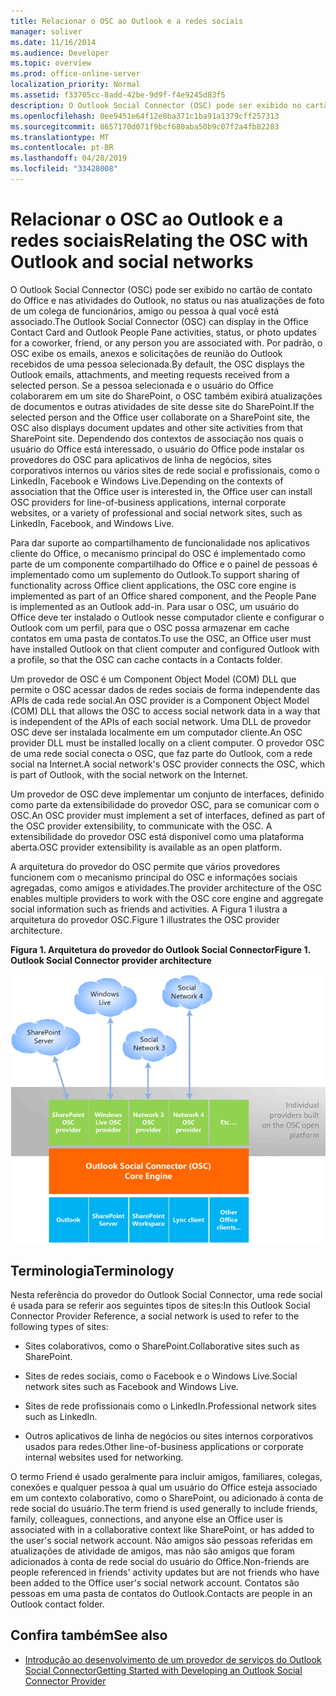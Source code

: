 ```yaml
---
title: Relacionar o OSC ao Outlook e a redes sociais
manager: soliver
ms.date: 11/16/2014
ms.audience: Developer
ms.topic: overview
ms.prod: office-online-server
localization_priority: Normal
ms.assetid: f33705cc-8add-42be-9d9f-f4e9245d83f5
description: O Outlook Social Connector (OSC) pode ser exibido no cartão de contato do Office e nas atividades do Outlook, no status ou nas atualizações de foto de um colega de funcionários, amigo ou pessoa à qual você está associado.
ms.openlocfilehash: 0ee9451e64f12e8ba371c1ba91a1379cff257313
ms.sourcegitcommit: 8657170d071f9bcf680aba50b9c07f2a4fb82283
ms.translationtype: MT
ms.contentlocale: pt-BR
ms.lasthandoff: 04/28/2019
ms.locfileid: "33428008"
---
```

# <a name="relating-the-osc-with-outlook-and-social-networks"></a><span data-ttu-id="60fbe-103">Relacionar o OSC ao Outlook e a redes sociais</span><span class="sxs-lookup"><span data-stu-id="60fbe-103">Relating the OSC with Outlook and social networks</span></span>

<span data-ttu-id="60fbe-104">O Outlook Social Connector (OSC) pode ser exibido no cartão de contato do Office e nas atividades do Outlook, no status ou nas atualizações de foto de um colega de funcionários, amigo ou pessoa à qual você está associado.</span><span class="sxs-lookup"><span data-stu-id="60fbe-104">The Outlook Social Connector (OSC) can display in the Office Contact Card and Outlook People Pane activities, status, or photo updates for a coworker, friend, or any person you are associated with.</span></span> <span data-ttu-id="60fbe-105">Por padrão, o OSC exibe os emails, anexos e solicitações de reunião do Outlook recebidos de uma pessoa selecionada.</span><span class="sxs-lookup"><span data-stu-id="60fbe-105">By default, the OSC displays the Outlook emails, attachments, and meeting requests received from a selected person.</span></span> <span data-ttu-id="60fbe-106">Se a pessoa selecionada e o usuário do Office colaborarem em um site do SharePoint, o OSC também exibirá atualizações de documentos e outras atividades de site desse site do SharePoint.</span><span class="sxs-lookup"><span data-stu-id="60fbe-106">If the selected person and the Office user collaborate on a SharePoint site, the OSC also displays document updates and other site activities from that SharePoint site.</span></span> <span data-ttu-id="60fbe-107">Dependendo dos contextos de associação nos quais o usuário do Office está interessado, o usuário do Office pode instalar os provedores do OSC para aplicativos de linha de negócios, sites corporativos internos ou vários sites de rede social e profissionais, como o LinkedIn, Facebook e Windows Live.</span><span class="sxs-lookup"><span data-stu-id="60fbe-107">Depending on the contexts of association that the Office user is interested in, the Office user can install OSC providers for line-of-business applications, internal corporate websites, or a variety of professional and social network sites, such as LinkedIn, Facebook, and Windows Live.</span></span>
  
<span data-ttu-id="60fbe-108">Para dar suporte ao compartilhamento de funcionalidade nos aplicativos cliente do Office, o mecanismo principal do OSC é implementado como parte de um componente compartilhado do Office e o painel de pessoas é implementado como um suplemento do Outlook.</span><span class="sxs-lookup"><span data-stu-id="60fbe-108">To support sharing of functionality across Office client applications, the OSC core engine is implemented as part of an Office shared component, and the People Pane is implemented as an Outlook add-in.</span></span> <span data-ttu-id="60fbe-109">Para usar o OSC, um usuário do Office deve ter instalado o Outlook nesse computador cliente e configurar o Outlook com um perfil, para que o OSC possa armazenar em cache contatos em uma pasta de contatos.</span><span class="sxs-lookup"><span data-stu-id="60fbe-109">To use the OSC, an Office user must have installed Outlook on that client computer and configured Outlook with a profile, so that the OSC can cache contacts in a Contacts folder.</span></span> 
  
<span data-ttu-id="60fbe-110">Um provedor de OSC é um Component Object Model (COM) DLL que permite o OSC acessar dados de redes sociais de forma independente das APIs de cada rede social.</span><span class="sxs-lookup"><span data-stu-id="60fbe-110">An OSC provider is a Component Object Model (COM) DLL that allows the OSC to access social network data in a way that is independent of the APIs of each social network.</span></span> <span data-ttu-id="60fbe-111">Uma DLL de provedor OSC deve ser instalada localmente em um computador cliente.</span><span class="sxs-lookup"><span data-stu-id="60fbe-111">An OSC provider DLL must be installed locally on a client computer.</span></span> <span data-ttu-id="60fbe-112">O provedor OSC de uma rede social conecta o OSC, que faz parte do Outlook, com a rede social na Internet.</span><span class="sxs-lookup"><span data-stu-id="60fbe-112">A social network's OSC provider connects the OSC, which is part of Outlook, with the social network on the Internet.</span></span>
  
<span data-ttu-id="60fbe-113">Um provedor de OSC deve implementar um conjunto de interfaces, definido como parte da extensibilidade do provedor OSC, para se comunicar com o OSC.</span><span class="sxs-lookup"><span data-stu-id="60fbe-113">An OSC provider must implement a set of interfaces, defined as part of the OSC provider extensibility, to communicate with the OSC.</span></span> <span data-ttu-id="60fbe-114">A extensibilidade do provedor OSC está disponível como uma plataforma aberta.</span><span class="sxs-lookup"><span data-stu-id="60fbe-114">OSC provider extensibility is available as an open platform.</span></span>
  
<span data-ttu-id="60fbe-115">A arquitetura do provedor do OSC permite que vários provedores funcionem com o mecanismo principal do OSC e informações sociais agregadas, como amigos e atividades.</span><span class="sxs-lookup"><span data-stu-id="60fbe-115">The provider architecture of the OSC enables multiple providers to work with the OSC core engine and aggregate social information such as friends and activities.</span></span> <span data-ttu-id="60fbe-116">A Figura 1 ilustra a arquitetura do provedor OSC.</span><span class="sxs-lookup"><span data-stu-id="60fbe-116">Figure 1 illustrates the OSC provider architecture.</span></span>
  
<span data-ttu-id="60fbe-117">**Figura 1. Arquitetura do provedor do Outlook Social Connector**</span><span class="sxs-lookup"><span data-stu-id="60fbe-117">**Figure 1. Outlook Social Connector provider architecture**</span></span>

![Social networks, OSC providers, OSC, and Office](media/off15OSCRef_Architecture.gif)
  
## <a name="terminology"></a><span data-ttu-id="60fbe-119">Terminologia</span><span class="sxs-lookup"><span data-stu-id="60fbe-119">Terminology</span></span>

<span data-ttu-id="60fbe-120">Nesta referência do provedor do Outlook Social Connector, uma rede social é usada para se referir aos seguintes tipos de sites:</span><span class="sxs-lookup"><span data-stu-id="60fbe-120">In this Outlook Social Connector Provider Reference, a social network is used to refer to the following types of sites:</span></span> 
  
- <span data-ttu-id="60fbe-121">Sites colaborativos, como o SharePoint.</span><span class="sxs-lookup"><span data-stu-id="60fbe-121">Collaborative sites such as SharePoint.</span></span>
    
- <span data-ttu-id="60fbe-122">Sites de redes sociais, como o Facebook e o Windows Live.</span><span class="sxs-lookup"><span data-stu-id="60fbe-122">Social network sites such as Facebook and Windows Live.</span></span>
    
- <span data-ttu-id="60fbe-123">Sites de rede profissionais como o LinkedIn.</span><span class="sxs-lookup"><span data-stu-id="60fbe-123">Professional network sites such as LinkedIn.</span></span>
    
- <span data-ttu-id="60fbe-124">Outros aplicativos de linha de negócios ou sites internos corporativos usados para redes.</span><span class="sxs-lookup"><span data-stu-id="60fbe-124">Other line-of-business applications or corporate internal websites used for networking.</span></span>
    
<span data-ttu-id="60fbe-125">O termo Friend é usado geralmente para incluir amigos, familiares, colegas, conexões e qualquer pessoa à qual um usuário do Office esteja associado em um contexto colaborativo, como o SharePoint, ou adicionado à conta de rede social do usuário.</span><span class="sxs-lookup"><span data-stu-id="60fbe-125">The term friend is used generally to include friends, family, colleagues, connections, and anyone else an Office user is associated with in a collaborative context like SharePoint, or has added to the user's social network account.</span></span> <span data-ttu-id="60fbe-126">Não amigos são pessoas referidas em atualizações de atividade de amigos, mas não são amigos que foram adicionados à conta de rede social do usuário do Office.</span><span class="sxs-lookup"><span data-stu-id="60fbe-126">Non-friends are people referenced in friends' activity updates but are not friends who have been added to the Office user's social network account.</span></span> <span data-ttu-id="60fbe-127">Contatos são pessoas em uma pasta de contatos do Outlook.</span><span class="sxs-lookup"><span data-stu-id="60fbe-127">Contacts are people in an Outlook contact folder.</span></span> 
  
## <a name="see-also"></a><span data-ttu-id="60fbe-128">Confira também</span><span class="sxs-lookup"><span data-stu-id="60fbe-128">See also</span></span>

- [<span data-ttu-id="60fbe-129">Introdução ao desenvolvimento de um provedor de serviços do Outlook Social Connector</span><span class="sxs-lookup"><span data-stu-id="60fbe-129">Getting Started with Developing an Outlook Social Connector Provider</span></span>](getting-started-with-developing-an-outlook-social-connector-provider.md)

